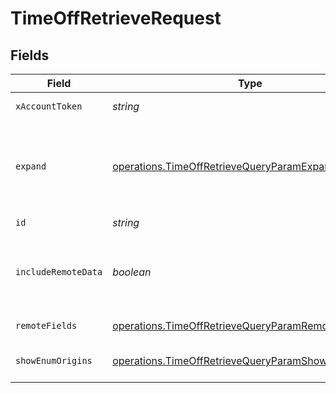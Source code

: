 # TimeOffRetrieveRequest


## Fields

| Field                                                                                                                      | Type                                                                                                                       | Required                                                                                                                   | Description                                                                                                                |
| -------------------------------------------------------------------------------------------------------------------------- | -------------------------------------------------------------------------------------------------------------------------- | -------------------------------------------------------------------------------------------------------------------------- | -------------------------------------------------------------------------------------------------------------------------- |
| `xAccountToken`                                                                                                            | *string*                                                                                                                   | :heavy_check_mark:                                                                                                         | Token identifying the end user.                                                                                            |
| `expand`                                                                                                                   | [operations.TimeOffRetrieveQueryParamExpand](../../models/operations/timeoffretrievequeryparamexpand.md)                   | :heavy_minus_sign:                                                                                                         | Which relations should be returned in expanded form. Multiple relation names should be comma separated without spaces.     |
| `id`                                                                                                                       | *string*                                                                                                                   | :heavy_check_mark:                                                                                                         | N/A                                                                                                                        |
| `includeRemoteData`                                                                                                        | *boolean*                                                                                                                  | :heavy_minus_sign:                                                                                                         | Whether to include the original data Merge fetched from the third-party to produce these models.                           |
| `remoteFields`                                                                                                             | [operations.TimeOffRetrieveQueryParamRemoteFields](../../models/operations/timeoffretrievequeryparamremotefields.md)       | :heavy_minus_sign:                                                                                                         | Deprecated. Use show_enum_origins.                                                                                         |
| `showEnumOrigins`                                                                                                          | [operations.TimeOffRetrieveQueryParamShowEnumOrigins](../../models/operations/timeoffretrievequeryparamshowenumorigins.md) | :heavy_minus_sign:                                                                                                         | Which fields should be returned in non-normalized form.                                                                    |